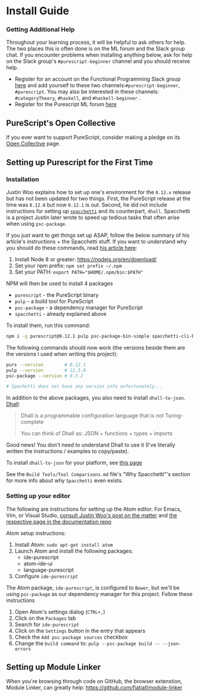 # Install Guide

### Getting Additional Help

Throughout your learning process, it will be helpful to ask others for help. The two places this is often done is on the ML forum and the Slack group chat. If you encounter problems when installing anything below, ask for help on the Slack group's `#purescript-beginner` channel and you should receive help.

- Register for an account on the Functional Programming Slack group [here](https://fpchat-invite.herokuapp.com/) and add yourself to these two channels:`#purescript-beginner`, `#purescript`. You may also be interested in these channels: `#categoryTheory`, `#haskell`, and `#haskell-beginner` .
- Register for the Purescript ML forum [here](https://discourse.purescript.org/)

## PureScript's Open Collective

If you ever want to support PureScript, consider making a pledge on its [Open Collective](https://opencollective.com/purescript) page.

## Setting up Purescript for the First Time

### Installation

Justin Woo explains how to set up one's environment for the `0.12.x` release but has not been updated for two things. First, the PureScript release at the time was `0.12.0` but now `0.12.1` is out. Second, he did not include instructions for setting up [`spacchetti`](https://github.com/justinwoo/spacchetti) and its counterpart, `dhall`. Spacchetti is a project Justin later wrote to speed up tedious tasks that often arise when using `psc-package`.

If you just want to get things set up ASAP, follow the below summary of his article's instructions + the Spacchetti stuff. If you want to understand why you should do these commands, read [his article here](https://qiita.com/kimagure/items/570e6f2bbce5b4724564):
1. Install Node 8 or greater: https://nodejs.org/en/download/
2. Set your npm prefix: `npm set prefix ~/.npm`
3. Set your PATH: `export PATH="$HOME/.npm/bin:$PATH"`

NPM will then be used to install 4 packages
- `purescript` - the PureScript binary
- `pulp` - a build tool for PureScript
- `psc-package` - a dependency manager for PureScript
- `spacchetti` - already explained above

To install them, run this command:
```bash
npm i -g purescript@0.12.1 pulp psc-package-bin-simple spacchetti-cli-bin-simple
```
The following commands should now work (the versions beside them are the versions I used when writing this project):
```bash
purs --version        # 0.12.1
pulp --version        # 12.3.0
psc-package --version # 0.3.2

# Spachetti does not have any version info unfortunately...
```

In addition to the above packages, you also need to install `dhall-to-json`. [Dhall](https://github.com/dhall-lang/dhall-lang):
> Dhall is a programmable configuration language that is not Turing-complete
>
> You can think of Dhall as: JSON + functions + types + imports

Good news! You don't need to understand Dhall to use it (I've literally written the instructions / examples to copy/paste).

To install `dhall-to-json` for your platform, see [this page](https://github.com/dhall-lang/dhall-lang/wiki/Getting-started%3A-Generate-JSON-or-YAML)

See the `Build Tools/Tool Comparisons.md` file's "Why Spacchetti"'s section for more info about why `Spacchetti` even exists.

### Setting up your editor

The following are instructions for setting up the Atom editor. For Emacs, Vim, or Visual Studio, [consult Justin Woo's post on the matter](https://qiita.com/kimagure/items/570e6f2bbce5b4724564#install-some-editor-plugins) and [the respective page in the documentation repo](https://github.com/purescript/documentation/blob/master/ecosystem/Editor-and-tool-support.md#emacs)

Atom setup instructions:
1. Install Atom: `sudo apt-get install atom`
2. Launch Atom and install the following packages:
    - ide-purescript
    - atom-ide-ui
    - language-purescript
3. Configure `ide-purescript`

The Atom package, `ide-purescript`, is configured to `Bower`, but we'll be using `psc-package` as our dependency manager for this project. Follow these instructions
1. Open Atom's settings dialog (`CTRL+,`)
2. Click on the `Packages` tab
3. Search for `ide-purescript`
4. Click on the `Settings` button in the entry that appears
5. Check the `Add psc-package sources` checkbox
6. Change the `build command` to: `pulp --psc-package build -- --json-errors`

## Setting up Module Linker

When you're browsing through code on GitHub, the browser extenstion, Module Linker, can greatly help:
https://github.com/fiatjaf/module-linker
